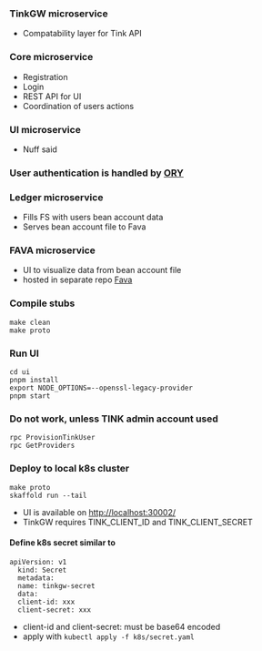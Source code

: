 ### TinkGW microservice
- Compatability layer for Tink API

### Core microservice
- Registration
- Login
- REST API for UI
- Coordination of users actions

### UI microservice
- Nuff said

### User authentication is handled by [ORY](https://console.ory.sh/)

### Ledger microservice
- Fills FS with users bean account data
- Serves bean account file to Fava

### FAVA microservice
- UI to visualize data from bean account file
- hosted in separate repo [Fava](https://github.com/Goofy-Goof/fava)

### Compile stubs
    make clean
    make proto

### Run UI
    cd ui
    pnpm install
    export NODE_OPTIONS=--openssl-legacy-provider
    pnpm start

### Do not work, unless TINK admin account used
    rpc ProvisionTinkUser
    rpc GetProviders

### Deploy to local k8s cluster
    make proto
    skaffold run --tail
- UI is available on [http://localhost:30002/](http://localhost:30002/)
- TinkGW requires TINK_CLIENT_ID and TINK_CLIENT_SECRET
#### Define k8s secret similar to
    apiVersion: v1
      kind: Secret
      metadata:
      name: tinkgw-secret
      data:
      client-id: xxx
      client-secret: xxx
- client-id and client-secret: must be base64 encoded
- apply with `kubectl apply -f k8s/secret.yaml`
